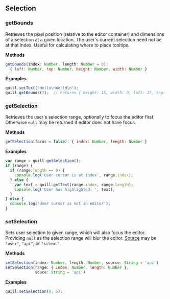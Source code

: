 ## Selection

### getBounds

Retrieves the pixel position (relative to the editor container) and dimensions of a selection at a given location. The user's current selection need not be at that index. Useful for calculating where to place tooltips.

**Methods**

```javascript
getBounds(index: Number, length: Number = 0):
  { left: Number, top: Number, height: Number, width: Number }
```

**Examples**

```javascript
quill.setText('Hello\nWorld\n');
quill.getBounds(7);  // Returns { height: 15, width: 0, left: 27, top: 31 }
```

### getSelection

Retrieves the user's selection range, optionally to focus the editor first. Otherwise `null` may be returned if editor does not have focus.

**Methods**

```javascript
getSelection(focus = false): { index: Number, length: Number }
```

**Examples**

```javascript
var range = quill.getSelection();
if (range) {
  if (range.length == 0) {
    console.log('User cursor is at index', range.index);
  } else {
    var text = quill.getText(range.index, range.length);
    console.log('User has highlighted: ', text);
  }
} else {
  console.log('User cursor is not in editor');
}
```

### setSelection

Sets user selection to given range, which will also focus the editor. Providing `null` as the selection range will blur the editor. [Source](/docs/api/#events) may be `"user"`, `"api"`, or `"silent"`.

**Methods**

```javascript
setSelection(index: Number, length: Number, source: String = 'api')
setSelection(range: { index: Number, length: Number },
             souce: String = 'api')
```

**Examples**

```javascript
quill.setSelection(0, 5);
```
